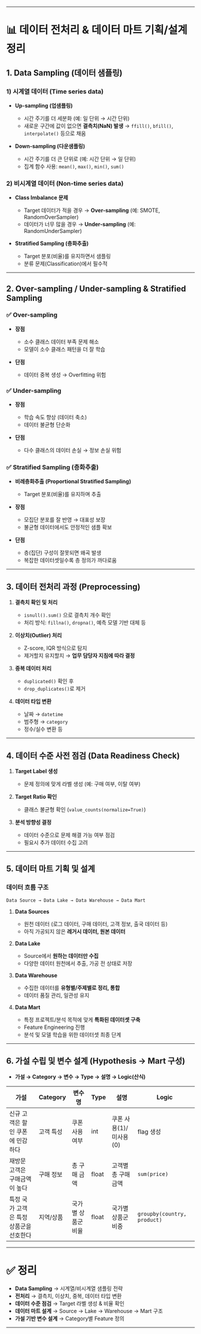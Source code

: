 
---

# 📊 데이터 전처리 & 데이터 마트 기획/설계 정리

## 1. Data Sampling (데이터 샘플링)

### 1) 시계열 데이터 (Time series data)

* **Up-sampling (업샘플링)**

  * 시간 주기를 더 세분화 (예: 일 단위 → 시간 단위)
  * 새로운 구간에 값이 없으면 **결측치(NaN) 발생** → `ffill()`, `bfill()`, `interpolate()` 등으로 채움
* **Down-sampling (다운샘플링)**

  * 시간 주기를 더 큰 단위로 (예: 시간 단위 → 일 단위)
  * 집계 함수 사용: `mean()`, `max()`, `min()`, `sum()`

### 2) 비시계열 데이터 (Non-time series data)

* **Class Imbalance 문제**

  * Target 데이터가 적을 경우 → **Over-sampling** (예: SMOTE, RandomOverSampler)
  * 데이터가 너무 많을 경우 → **Under-sampling** (예: RandomUnderSampler)
* **Stratified Sampling (층화추출)**

  * Target 분포(비율)를 유지하면서 샘플링
  * 분류 문제(Classification)에서 필수적

---

## 2. Over-sampling / Under-sampling & Stratified Sampling

### ✅ Over-sampling

* **장점**

  * 소수 클래스 데이터 부족 문제 해소
  * 모델이 소수 클래스 패턴을 더 잘 학습
* **단점**

  * 데이터 중복 생성 → Overfitting 위험

### ✅ Under-sampling

* **장점**

  * 학습 속도 향상 (데이터 축소)
  * 데이터 불균형 단순화
* **단점**

  * 다수 클래스의 데이터 손실 → 정보 손실 위험

### ✅ Stratified Sampling (층화추출)

* **비례층화추출 (Proportional Stratified Sampling)**

  * Target 분포(비율)를 유지하며 추출
* **장점**

  * 모집단 분포를 잘 반영 → 대표성 보장
  * 불균형 데이터에서도 안정적인 샘플 확보
* **단점**

  * 층(집단) 구성이 잘못되면 왜곡 발생
  * 복잡한 데이터셋일수록 층 정의가 까다로움

---

## 3. 데이터 전처리 과정 (Preprocessing)

1. **결측치 확인 및 처리**

   * `isnull().sum()` 으로 결측치 개수 확인
   * 처리 방식: `fillna()`, `dropna()`, 예측 모델 기반 대체 등

2. **이상치(Outlier) 처리**

   * Z-score, IQR 방식으로 탐지
   * 제거할지 유지할지 → **업무 담당자 지침에 따라 결정**

3. **중복 데이터 처리**

   * `duplicated()` 확인 후
   * `drop_duplicates()`로 제거

4. **데이터 타입 변환**

   * 날짜 → `datetime`
   * 범주형 → `category`
   * 정수/실수 변환 등

---

## 4. 데이터 수준 사전 점검 (Data Readiness Check)

1. **Target Label 생성**

   * 문제 정의에 맞게 라벨 생성 (예: 구매 여부, 이탈 여부)

2. **Target Ratio 확인**

   * 클래스 불균형 확인 (`value_counts(normalize=True)`)

3. **분석 방향성 결정**

   * 데이터 수준으로 문제 해결 가능 여부 점검
   * 필요시 추가 데이터 수집 고려

---

## 5. 데이터 마트 기획 및 설계

### 데이터 흐름 구조

```
Data Source → Data Lake → Data Warehouse → Data Mart
```

1. **Data Sources**

   * 원천 데이터 (로그 데이터, 구매 데이터, 고객 정보, 출국 데이터 등)
   * 아직 가공되지 않은 **레거시 데이터, 원본 데이터**

2. **Data Lake**

   * Source에서 **원하는 데이터만 수집**
   * 다양한 데이터 원천에서 추출, 가공 전 상태로 저장

3. **Data Warehouse**

   * 수집한 데이터를 **유형별/주제별로 정리, 통합**
   * 데이터 품질 관리, 일관성 유지

4. **Data Mart**

   * 특정 프로젝트/분석 목적에 맞게 **특화된 데이터셋 구축**
   * Feature Engineering 진행
   * 분석 및 모델 학습을 위한 데이터셋 최종 단계

---

## 6. 가설 수립 및 변수 설계 (Hypothesis → Mart 구성)

* **가설 → Category → 변수 → Type → 설명 → Logic(산식)**

| 가설                     | Category | 변수명        | Type  | 설명              | Logic                       |
| ---------------------- | -------- | ---------- | ----- | --------------- | --------------------------- |
| 신규 고객은 할인 쿠폰에 민감하다     | 고객 특성    | 쿠폰 사용 여부   | int   | 쿠폰 사용(1)/미사용(0) | flag 생성                     |
| 재방문 고객은 구매금액이 높다       | 구매 정보    | 총 구매 금액    | float | 고객별 총 구매금액      | `sum(price)`                |
| 특정 국가 고객은 특정 상품군을 선호한다 | 지역/상품    | 국가별 상품군 비율 | float | 국가별 상품군 비중      | `groupby(country, product)` |

---

# ✅ 정리

* **Data Sampling** → 시계열/비시계열 샘플링 전략
* **전처리** → 결측치, 이상치, 중복, 데이터 타입 변환
* **데이터 수준 점검** → Target 라벨 생성 & 비율 확인
* **데이터 마트 설계** → Source → Lake → Warehouse → Mart 구조
* **가설 기반 변수 설계** → Category별 Feature 정의

---

